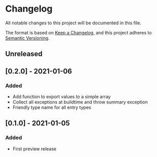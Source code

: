 # Changelog
All notable changes to this project will be documented in this file.

The format is based on [Keep a Changelog](https://keepachangelog.com/en/1.0.0/),
and this project adheres to [Semantic Versioning](https://semver.org/spec/v2.0.0.html).

## Unreleased

## [0.2.0] - 2021-01-06
### Added
- Add function to export values to a simple array
- Collect all exceptions at buildtime and throw summary exception
- Friendly type name for all entry types

## [0.1.0] - 2021-01-05
### Added
- First preview release